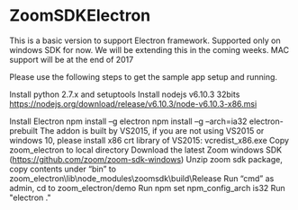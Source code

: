 # ZoomSDKElectron

This is a basic version to support Electron framework. Supported only on windows SDK for now. We will be extending this in the coming weeks. MAC support will be at the end of 2017

Please use the following steps to get the sample app setup and running.

Install python 2.7.x and setuptools
Install nodejs v6.10.3 32bits
https://nodejs.org/download/release/v6.10.3/node-v6.10.3-x86.msi

Install Electron
npm install –g electron
npm install –g –arch=ia32 electron-prebuilt
The addon is built by VS2015, if you are not using VS2015 or windows 10,      please install x86 crt library of VS2015: vcredist_x86.exe
Copy zoom_electron to local directory
Download the latest Zoom windows SDK (https://github.com/zoom/zoom-sdk-windows)
Unzip zoom sdk package, copy contents under “bin” to zoom_electron\lib\node_modules\zoomsdk\build\Release
Run “cmd” as admin, cd to zoom_electron/demo
Run npm set npm_config_arch is32
Run "electron ."
      
